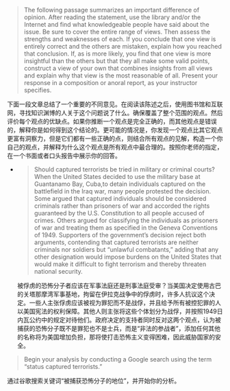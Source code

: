 > The following passage summarizes an important difference of opinion. After reading the statement, use the library and\/or the Internet and find what knowledgeable people have said about the issue. Be sure to cover the entire range of views. Then assess the strengths and weaknesses of each. If you conclude that one view is entirely correct and the others are mistaken, explain how you reached that conclusion. If, as is more likely, you find that one view is more insightful than the others but that they all make some valid points, construct a view of your own that combines insights from all views and explain why that view is the most reasonable of all. Present your response in a composition or anoral report, as your instructor specifies.

下面一段文章总结了一个重要的不同意见。在阅读该陈述之后，使用图书馆和互联网，寻找知识渊博的人关于这个问题说了什么。确保覆盖了整个范围的观点。然后评价每个观点的优缺点。如果你推断一个观点是完全正确的，而其他观点是错误的，解释你是如何得到这个结论的。更可能的情况是，你发现一个观点比其它观点更富有洞察力，但是它们都有一些正确的点，则结合所有观点的见解，构造一个你自己的观点，并解释为什么这个观点是所有观点中最合理的。按照你老师的指定，在一个书面或者口头报告中展示你的回答。

* > Should captured terrorists be tried in military or criminal courts? When the United States decided to use the military base at Guantanamo Bay, Cuba,to detain individuals captured on the battlefield in the Iraq war, many people protested the decision. Some argued that captured individuals should be considered criminals rather than prisoners of war and accorded the rights guaranteed by the U.S. Constitution to all people accused of crimes. Others argued for classifying the individuals as prisoners of war and treating them as specified in the Geneva Conventions of 1949. Supporters of the government’s decision reject both arguments, contending that captured terrorists are neither criminals nor soldiers but “unlawful combatants,” adding that any other designation would impose burdens on the United States that would make it difficult to fight terrorism and thereby threaten national security.

  被俘虏的恐怖分子者应该在军事法庭还是刑事法庭受审？当美国决定使用古巴的关塔那摩湾军事基地，拘留在伊拉克战争中的俘虏时，许多人抗议这个决定。一些人主张俘虏应该被视为罪犯而不是战俘，并且给予所有被控犯罪的人以美国宪法的权利保障。其他人则主张将这些个体划分为战俘，并按照1949日内瓦公约中的规定对待他们。政府决定的支持者同时反对这两个观点，认为被捕获的恐怖分子既不是罪犯也不是士兵，而是“非法的参战者”，添加任何其他的名称将为美国增加负担，那将使打击恐怖主义变得困难，因此威胁国家的安全。

> Begin your analysis by conducting a Google search using the term “status captured terrorists.”

通过谷歌搜索关键词“被捕获恐怖分子的地位”，并开始你的分析。

